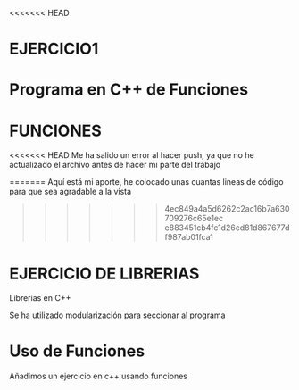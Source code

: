 <<<<<<< HEAD
# EJERCICIO1
Programa en C++ de Funciones
=======
# FUNCIONES

<<<<<<< HEAD
Me ha salido un error al hacer push, ya que no he actualizado el archivo antes de
hacer mi parte del trabajo

=======
Aquí está mi aporte, he colocado unas cuantas lineas de código para que sea agradable a la vista
>>>>>>> 4ec849a4a5d6262c2ac16b7a630709276c65e1ec
>>>>>>> e883451cb4fc1d26cd81d867677df987ab01fca1

# EJERCICIO DE LIBRERIAS
Librerias en C++

Se ha utilizado modularización para seccionar al programa

# Uso de Funciones
Añadimos un ejercicio en c++ usando funciones

